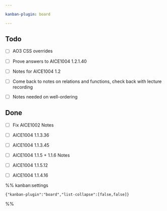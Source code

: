 ```yaml
---

kanban-plugin: board

---
```


## Todo

- [ ] AO3 CSS overrides
- [ ] Prove answers to AICE1004 1.2.1.40
- [ ] Notes for AICE1004 1.2
- [ ] Come back to notes on relations and functions, check back with lecture recording
- [ ] Notes needed on well-ordering


## Done

- [ ] Fix AICE1002 Notes
- [ ] AICE1004 1.1.3.36
- [ ] AICE1004 1.1.3.45
- [ ] AICE1004 1.1.5 + 1.1.6 Notes
- [ ] AICE1004 1.1.5.12
- [ ] AICE1004 1.1.4.16




%% kanban:settings
```
{"kanban-plugin":"board","list-collapse":[false,false]}
```
%%